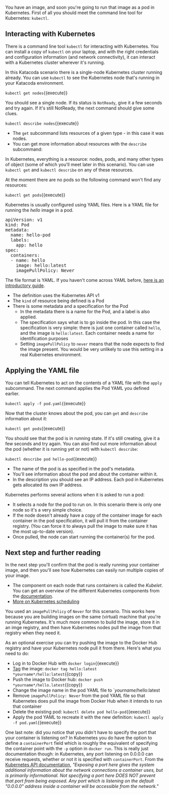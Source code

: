 You have an image, and soon you're going to run that image as a pod in Kubernetes. First of all you should meet the command line tool for Kubernetes: `kubectl`.

## Interacting with Kubernetes

There is a command line tool `kubectl` for interacting with Kubernetes. You can install a copy of `kubectl` on your laptop, and with the right credentials and configuration information (and network connectivity), it can interact with a Kubernetes cluster wherever it's running.

In this Katacoda scenario there is a single-node Kubernetes cluster running already. You can use `kubectl` to see the Kubernetes node that's running in your Katacoda environment.

`kubectl get nodes`{{execute}}

You should see a single node. If its status is `NotReady`, give it a few seconds and try again. If it's still NotReady, the next command should give some clues.

`kubectl describe nodes`{{execute}}

* The `get` subcommand lists resources of a given type - in this case it was nodes.
* You can get more information about resources with the `describe` subcommand:

In Kubernetes, everything is a resource: nodes, pods, and many other types of object (some of which you'll meet later in this scenario). You can use `kubectl get` and `kubectl describe` on any of these resources.

At the moment there are no pods so the following command won't find any resources:

`kubectl get pods`{{execute}}


Kubernetes is usually configured using YAML files. Here is a YAML file for running the _hello_ image in a pod.

<pre class="file" data-filename="pod.yaml" data-target="replace">
apiVersion: v1
kind: Pod
metadata:
  name: hello-pod
  labels:
    app: hello
spec:
  containers:
  - name: hello
    image: hello:latest
    imagePullPolicy: Never
</pre>

The file format is YAML. If you haven't come across YAML before, [here is an introductory guide](https://circleci.com/blog/what-is-yaml-a-beginner-s-guide).

* The definition uses the Kubernetes API v1
* The `kind` of resource being defined is a Pod
* There is some metadata and a specification for the Pod
  * In the metadata there is a name for the Pod, and a label is also applied.
  * The specification says what is to go inside the pod. In this case the specification is very simple: there is just one container called `hello`, and the image is `hello:latest`. Each container needs a name for identification purposes
  * Setting `imagePullPolicy` to `never` means that the node expects to find the image present. You would be very unlikely to use this setting in a real Kubernetes environment. 


## Applying the YAML file

You can tell Kubernetes to act on the contents of a YAML file with the `apply` subcommand. The next command applies the Pod YAML you defined earlier.

`kubectl apply -f pod.yaml`{{execute}}

Now that the cluster knows about the pod, you can `get` and `describe` information about it:

`kubectl get pods`{{execute}}

You should see that the pod is in running state. If it's still creating, give it a few seconds and try again. You can also find out more information about the pod (whether it is running yet or not) with `kubectl describe`:

`kubectl describe pod hello-pod`{{execute}}

* The name of the pod is as specified in the pod's metadata.
* You'll see information about the pod and about the container within it.
* In the description you should see an IP address. Each pod in Kubernetes gets allocated its own IP address.

Kubernetes performs several actions when it is asked to run a pod:

* It selects a node for the pod to run on. In this scenario there is only one node so it's a very simple choice.
* If the node doesn't already have a copy of the container image for each container in the pod specification, it will pull it from the container registry. (You can force it to always pull the image to make sure it has the most up-to-date version).
* Once pulled, the node can start running the container(s) for the pod.

## Next step and further reading

In the next step you'll confirm that the pod is really running your container image, and then you'll see how Kubernetes can easily run multiple copies of your image.

* The component on each node that runs containers is called the _Kubelet_. You can get an overview of the different Kubernetes components from the [documentation](https://kubernetes.io/docs/concepts/overview/components/).
* [More on Kubernetes scheduling](https://www.oreilly.com/ideas/kubernetes-scheduling-magic-revealed)

You used an `imagePullPolicy` of `Never` for this scenario. This works here because you are building images on the same (virtual) machine that you're running Kubernetes. It's much more common to build the image, store it in an imge registry, and then have Kubernetes nodes pull the image from that registry when they need it.

As an optional exercise you can try pushing the image to the Docker Hub registry and have your Kubernetes node pull it from there. Here's what you need to do:

* Log in to Docker Hub with `docker login`{{execute}}
* [Tag](https://docs.docker.com/engine/reference/commandline/tag/) the image: `docker tag hello:latest *yourname*/hello:latest`{{copy}} 
* Push the image to Docker hub: `docker push *yourname*/hello.latest`{{copy}}
* Change the image name in the pod YAML file to `*yourname*/hello:latest
* Remove `imagePullPolicy: Never` from the pod YAML file so that Kubernetes does pull the image from Docker Hub when it intends to run that container
* Delete the existing pod: `kubectl delete pod hello-pod`{{execute}}
* Apply the pod YAML to recreate it with the new definition: `kubectl apply -f pod.yaml`{{execute}}

One last note: did you notice that you didn't have to specify the port that your container is listening on? In Kubernetes you do have the option to define a `containerPort` field which is roughly the equivalent of specifying the container point with the `-p` option in `docker run`. This is really just documentation though: in Kubernetes, any port listening on 0.0.0.0 can receive requests, whether or not it is specified with `containerPort`. From the [Kubernetes API documentation](https://kubernetes.io/docs/reference/generated/kubernetes-api/v1.14/?source=post_page---------------------------#container-v1-core), _"Exposing a port here gives the system additional information about the network connections a container uses, but is primarily informational. Not specifying a port here DOES NOT prevent that port from being exposed. Any port which is listening on the default "0.0.0.0" address inside a container will be accessible from the network."_






